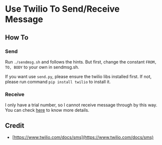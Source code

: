 # Use Twilio To Send/Receive Message

## How To

### Send

Run `./sendmsg.sh` and follows the hints. But first, change the constant `FROM, TO, BODY` to your own in sendmsg.sh.

If you want use `send.py`, please ensure the twilio libs installed first. If not, please run command `pip install twilio` to install it.

### Receive

I only have a trial number, so I cannot receive message through by this way. You can check [here](https://www.twilio.com/docs/sms/tutorials/how-to-receive-and-reply-node-js#teconsent) to know more details.


## Credit

- [https://www.twilio.com/docs/sms](https://www.twilio.com/docs/sms)
